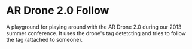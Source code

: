 AR Drone 2.0 Follow
===================

A playground for playing around with the AR Drone 2.0 during our 2013 summer conference. It uses the drone's tag detetcting and tries to follow the tag (attached to someone).
